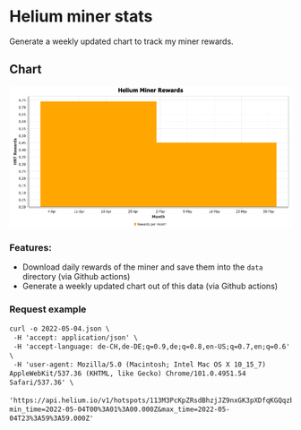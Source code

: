 # Helium miner stats
Generate a weekly updated chart to track my miner rewards.

## Chart
![Chart](chart.png)

### Features:
- Download daily rewards of the miner and save them into the `data` directory (via Github actions)
- Generate a weekly updated chart out of this data (via Github actions)

### Request example

    curl -o 2022-05-04.json \
     -H 'accept: application/json' \
     -H 'accept-language: de-CH,de-DE;q=0.9,de;q=0.8,en-US;q=0.7,en;q=0.6' \
     -H 'user-agent: Mozilla/5.0 (Macintosh; Intel Mac OS X 10_15_7) AppleWebKit/537.36 (KHTML, like Gecko) Chrome/101.0.4951.54 Safari/537.36' \
     'https://api.helium.io/v1/hotspots/113M3PcKpZRsdBhzjJZ9nxGK3pXDfqKGQqzb8p1CRmYQ7gyBT8U/rewards/sum?min_time=2022-05-04T00%3A01%3A00.000Z&max_time=2022-05-04T23%3A59%3A59.000Z'
